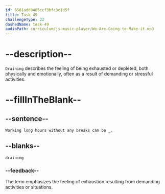 ```yaml
---
id: 6581add0405ccf3bfc3c1d5f
title: Task 49
challengeType: 22
dashedName: task-49
audioPath: curriculum/js-music-player/We-Are-Going-to-Make-it.mp3
---
```


<!--
AUDIO REFERENCE: 
Alice: Working overtime all the time can be draining.
-->

# --description--

`Draining` describes the feeling of being exhausted or depleted, both physically and emotionally, often as a result of demanding or stressful activities.

# --fillInTheBlank--

## --sentence--

`Working long hours without any breaks can be _.`

## --blanks--

`draining`

### --feedback--

The term emphasizes the feeling of exhaustion resulting from demanding activities or situations.
